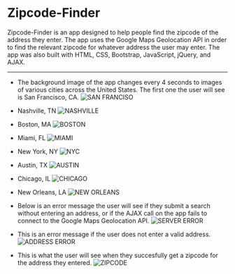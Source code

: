 # Zipcode-Finder
Zipcode-Finder is an app designed to help people find the zipcode of the address they enter. The app uses the Google Maps Geolocation API in order to find the relevant zipcode for whatever address the user may enter. The app was also built with HTML, CSS, Bootstrap, JavaScript, jQuery, and AJAX.

---

- The background image of the app changes every 4 seconds to images of various cities across the United States. The first one the user will see is San Francisco, CA.
![SAN FRANCISO](assets/img/read_me/san-francisco.png)

- Nashville, TN
![NASHVILLE](assets/img/read_me/nashville.png)

- Boston, MA
![BOSTON](assets/img/read_me/boston.png)

- Miami, FL
![MIAMI](assets/img/read_me/miami.png)

- New York, NY
![NYC](assets/img/read_me/nyc.png)

- Austin, TX
![AUSTIN](assets/img/read_me/austin.png)

- Chicago, IL
![CHICAGO](assets/img/read_me/chicago.png)

- New Orleans, LA
![NEW ORLEANS](assets/img/read_me/new-orleans.png)

- Below is an error message the user will see if they submit a search without entering an address, or if the AJAX call on the app fails to connect to the Google Maps Geolocation API.
![SERVER ERROR](assets/img/read_me/server-error.png)

- This is an error message if the user does not enter a valid address.
![ADDRESS ERROR](assets/img/read_me/address.png)

- This is what the user will see when they succesfully get a zipcode for the address they entered.
![ZIPCODE](assets/img/read_me/zipcode.png)

